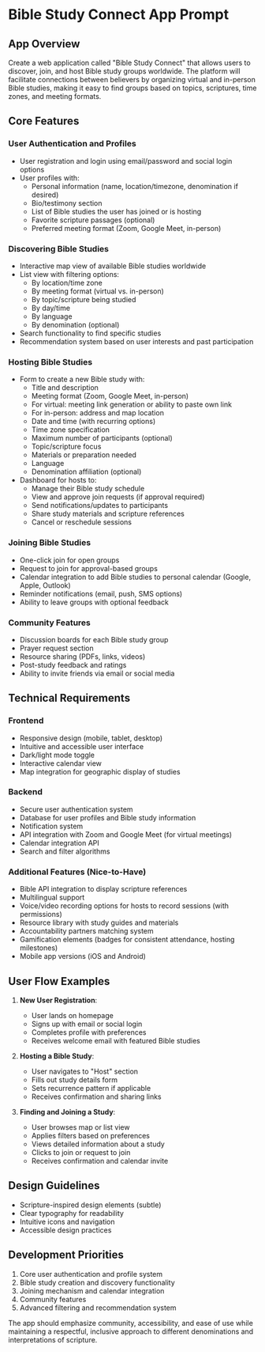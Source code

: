 # Bible Study Connect App Prompt

## App Overview
Create a web application called "Bible Study Connect" that allows users to discover, join, and host Bible study groups worldwide. The platform will facilitate connections between believers by organizing virtual and in-person Bible studies, making it easy to find groups based on topics, scriptures, time zones, and meeting formats.

## Core Features

### User Authentication and Profiles
- User registration and login using email/password and social login options
- User profiles with:
  - Personal information (name, location/timezone, denomination if desired)
  - Bio/testimony section
  - List of Bible studies the user has joined or is hosting
  - Favorite scripture passages (optional)
  - Preferred meeting format (Zoom, Google Meet, in-person)

### Discovering Bible Studies
- Interactive map view of available Bible studies worldwide
- List view with filtering options:
  - By location/time zone
  - By meeting format (virtual vs. in-person)
  - By topic/scripture being studied
  - By day/time
  - By language
  - By denomination (optional)
- Search functionality to find specific studies
- Recommendation system based on user interests and past participation

### Hosting Bible Studies
- Form to create a new Bible study with:
  - Title and description
  - Meeting format (Zoom, Google Meet, in-person)
  - For virtual: meeting link generation or ability to paste own link
  - For in-person: address and map location
  - Date and time (with recurring options)
  - Time zone specification
  - Maximum number of participants (optional)
  - Topic/scripture focus
  - Materials or preparation needed
  - Language
  - Denomination affiliation (optional)
- Dashboard for hosts to:
  - Manage their Bible study schedule
  - View and approve join requests (if approval required)
  - Send notifications/updates to participants
  - Share study materials and scripture references
  - Cancel or reschedule sessions

### Joining Bible Studies
- One-click join for open groups
- Request to join for approval-based groups
- Calendar integration to add Bible studies to personal calendar (Google, Apple, Outlook)
- Reminder notifications (email, push, SMS options)
- Ability to leave groups with optional feedback

### Community Features
- Discussion boards for each Bible study group
- Prayer request section
- Resource sharing (PDFs, links, videos)
- Post-study feedback and ratings
- Ability to invite friends via email or social media

## Technical Requirements

### Frontend
- Responsive design (mobile, tablet, desktop)
- Intuitive and accessible user interface
- Dark/light mode toggle
- Interactive calendar view
- Map integration for geographic display of studies

### Backend
- Secure user authentication system
- Database for user profiles and Bible study information
- Notification system
- API integration with Zoom and Google Meet (for virtual meetings)
- Calendar integration API
- Search and filter algorithms

### Additional Features (Nice-to-Have)
- Bible API integration to display scripture references
- Multilingual support
- Voice/video recording options for hosts to record sessions (with permissions)
- Resource library with study guides and materials
- Accountability partners matching system
- Gamification elements (badges for consistent attendance, hosting milestones)
- Mobile app versions (iOS and Android)

## User Flow Examples

1. **New User Registration**:
   - User lands on homepage
   - Signs up with email or social login
   - Completes profile with preferences
   - Receives welcome email with featured Bible studies

2. **Hosting a Bible Study**:
   - User navigates to "Host" section
   - Fills out study details form
   - Sets recurrence pattern if applicable
   - Receives confirmation and sharing links

3. **Finding and Joining a Study**:
   - User browses map or list view
   - Applies filters based on preferences
   - Views detailed information about a study
   - Clicks to join or request to join
   - Receives confirmation and calendar invite

## Design Guidelines
- Scripture-inspired design elements (subtle)
- Clear typography for readability
- Intuitive icons and navigation
- Accessible design practices

## Development Priorities
1. Core user authentication and profile system
2. Bible study creation and discovery functionality
3. Joining mechanism and calendar integration
4. Community features
5. Advanced filtering and recommendation system

The app should emphasize community, accessibility, and ease of use while maintaining a respectful, inclusive approach to different denominations and interpretations of scripture.